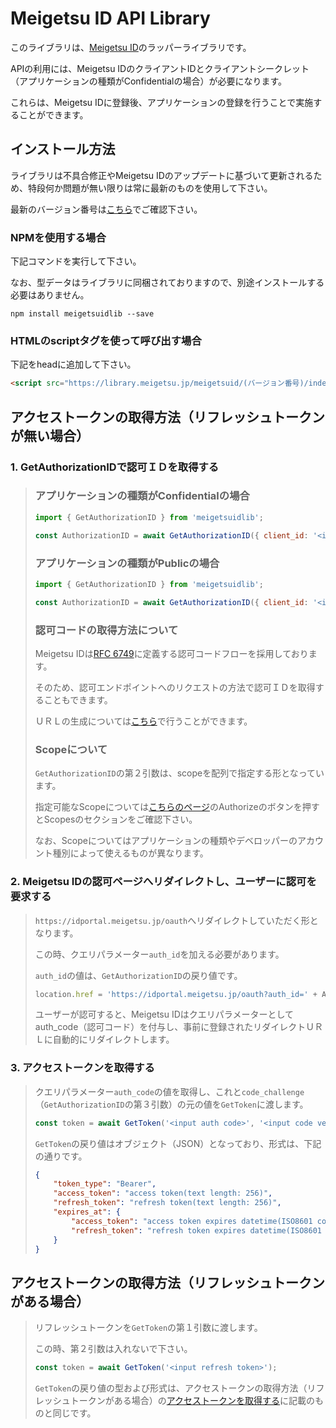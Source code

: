 # Meigetsu ID API Library

このライブラリは、[Meigetsu ID](https://idportal.meigetsu.jp/)のラッパーライブラリです。

APIの利用には、Meigetsu IDのクライアントIDとクライアントシークレット（アプリケーションの種類がConfidentialの場合）が必要になります。

これらは、Meigetsu IDに登録後、アプリケーションの登録を行うことで実施することができます。

## インストール方法

ライブラリは不具合修正やMeigetsu IDのアップデートに基づいて更新されるため、特段何か問題が無い限りは常に最新のものを使用して下さい。

最新のバージョン番号は[こちら](https://library.meigetsu.jp/)でご確認下さい。

### NPMを使用する場合

下記コマンドを実行して下さい。

なお、型データはライブラリに同梱されておりますので、別途インストールする必要はありません。

```shell
npm install meigetsuidlib --save
```

### HTMLのscriptタグを使って呼び出す場合

下記をheadに追加して下さい。

```html
<script src="https://library.meigetsu.jp/meigetsuid/(バージョン番号)/index.js"></script>
```

## アクセストークンの取得方法（リフレッシュトークンが無い場合）

### 1. GetAuthorizationIDで認可ＩＤを取得する

> ### アプリケーションの種類がConfidentialの場合
>
>```javascript
>import { GetAuthorizationID } from 'meigetsuidlib';
>
>const AuthorizationID = await GetAuthorizationID({ client_id: '<input your app client id>', client_secret: '<input your app client secret>', redirect_uri: '<input your app entried redirect uri>' }, [ 'user.read', 'user.write' ], '<input PKCE hashed value>', '<input PKCE hash method>');
>```
>
> ### アプリケーションの種類がPublicの場合
>
>```javascript
>import { GetAuthorizationID } from 'meigetsuidlib';
>
>const AuthorizationID = await GetAuthorizationID({ client_id: '<input your app client id>', redirect_uri: '<input your app entried redirect uri>' }, [ 'user.read', 'user.write' ], '<input PKCE hashed value>', '<input PKCE hash method>');
>```
>
> ### 認可コードの取得方法について
>
> Meigetsu IDは[RFC 6749](https://datatracker.ietf.org/doc/html/rfc6749)に定義する認可コードフローを採用しております。
>
> そのため、認可エンドポイントへのリクエストの方法で認可ＩＤを取得することもできます。
>
> ＵＲＬの生成については[こちら](https://idportal.meigetsu.jp/api/urlgen)で行うことができます。
>
> ### Scopeについて
>  
> `GetAuthorizationID`の第２引数は、scopeを配列で指定する形となっています。
>
> 指定可能なScopeについては[こちらのページ](https://idportal.meigetsu.jp/api/spec)のAuthorizeのボタンを押すとScopesのセクションをご確認下さい。
>
> なお、Scopeについてはアプリケーションの種類やデベロッパーのアカウント種別によって使えるものが異なります。
>

### 2. Meigetsu IDの認可ページへリダイレクトし、ユーザーに認可を要求する

> `https://idportal.meigetsu.jp/oauth`へリダイレクトしていただく形となります。
>
> この時、クエリパラメーター`auth_id`を加える必要があります。
>
> `auth_id`の値は、`GetAuthorizationID`の戻り値です。
>
> ```javascript
> location.href = 'https://idportal.meigetsu.jp/oauth?auth_id=' + AuthorizationID;
> ```
>
> ユーザーが認可すると、Meigetsu IDはクエリパラメーターとしてauth_code（認可コード）を付与し、事前に登録されたリダイレクトＵＲＬに自動的にリダイレクトします。
>

### 3. アクセストークンを取得する

> クエリパラメーター`auth_code`の値を取得し、これと`code_challenge`（`GetAuthorizationID`の第３引数）の元の値を`GetToken`に渡します。
>
> ```javascript
> const token = await GetToken('<input auth code>', '<input code verifier>');
> ```
>
> `GetToken`の戻り値はオブジェクト（JSON）となっており、形式は、下記の通りです。
>
> ```json
> {
>     "token_type": "Bearer",
>     "access_token": "access token(text length: 256)",
>     "refresh_token": "refresh token(text length: 256)",
>     "expires_at": {
>         "access_token": "access token expires datetime(ISO8601 compliant)",
>         "refresh_token": "refresh token expires datetime(ISO8601 compliant"
>     }
> }
> ```

## アクセストークンの取得方法（リフレッシュトークンがある場合）

> リフレッシュトークンを`GetToken`の第１引数に渡します。
>
> この時、第２引数は入れないで下さい。
>
> ```javascript
> const token = await GetToken('<input refresh token>');
> ```
>
> `GetToken`の戻り値の型および形式は、アクセストークンの取得方法（リフレッシュトークンがある場合）の[アクセストークンを取得する](#3-アクセストークンを取得する)に記載のものと同じです。
